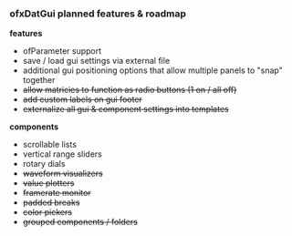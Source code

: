 ### ofxDatGui planned features & roadmap

**features**

* ofParameter support
* save / load gui settings via external file
* additional gui positioning options that allow multiple panels to "snap" together
* <del>allow matricies to function as radio buttons (1 on / all off)</del>
* <del>add custom labels on gui footer</del>
* <del>externalize all gui & component settings into templates</del>

**components**

* scrollable lists
* vertical range sliders
* rotary dials
* <del>waveform visualizers</del>
* <del>value plotters</del>
* <del>framerate monitor</del>
* <del>padded breaks</del>
* <del>color pickers</del>
* <del>grouped components / folders</del>

